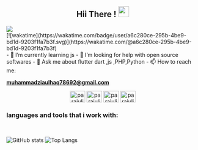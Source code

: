 <h2 align="center">
  Hii There !
  <img src="https://media.giphy.com/media/hvRJCLFzcasrR4ia7z/giphy.gif" width="28">
</h2>
<img src="https://readme-typing-svg.herokuapp.com?color=00B4AB&size=26&center=true&vCenter=true&width=900&lines=I+am+Md. + Jiyaul + Haq.">

<br>
[![wakatime](https://wakatime.com/badge/user/a6c280ce-295b-4be9-bd1d-9203f1fa7b3f.svg)](https://wakatime.com/@a6c280ce-295b-4be9-bd1d-9203f1fa7b3f)
<br>
- 🌱 I’m currently learning js
- 🤔 I’m looking for help with open source softwares
- 💬 Ask me about flutter dart ,js ,PHP,Python
- 📫 How to reach me:<br>



  **muhammadziaulhaq78692@gmail.com**

<p align="center">
  <a href="https://twitter.com/" target="blank"><img align="center" src="https://raw.githubusercontent.com/rahuldkjain/github-profile-readme-generator/master/src/images/icons/Social/twitter.svg" alt="parajulibkrm" height="30" width="40" /></a>
<a href="https://www.linkedin.com/in//" target="blank"><img align="center" src="https://raw.githubusercontent.com/rahuldkjain/github-profile-readme-generator/master/src/images/icons/Social/linked-in-alt.svg" alt="parajulibkrm" height="30" width="40" /></a>
<a href="https://www.facebook.com/" target="blank"><img align="center" src="https://raw.githubusercontent.com/rahuldkjain/github-profile-readme-generator/master/src/images/icons/Social/facebook.svg" alt="parajulibkrm" height="30" width="40" /></a>
<a href="https://www.instagram.com//" target="blank"><img align="center" src="https://raw.githubusercontent.com/rahuldkjain/github-profile-readme-generator/master/src/images/icons/Social/instagram.svg" alt="parajulibkrm" height="30" width="40" /></a>
</p>

### languages and tools that i work with:<br>




<br>

![GitHub stats](https://github-readme-stats.vercel.app/api?username=Zia-ul-haq&show_icons=true&theme=tokyonight) ![Top Langs](https://github-readme-stats.vercel.app/api/top-langs/?username=shankarkharel&theme=tokyonight)<br>





